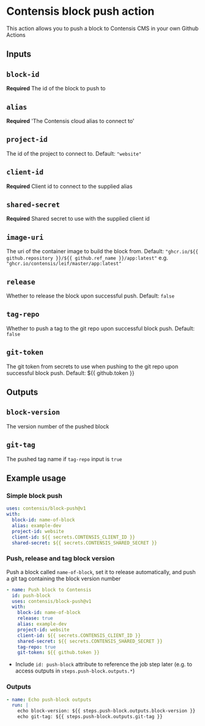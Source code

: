 # Contensis block push action

This action allows you to push a block to Contensis CMS in your own Github Actions

## Inputs

## `block-id`

**Required** The id of the block to push to

## `alias`

**Required** 'The Contensis cloud alias to connect to'

## `project-id`

The id of the project to connect to. Default: `"website"`

## `client-id`

**Required** Client id to connect to the supplied alias

## `shared-secret`

**Required** Shared secret to use with the supplied client id

## `image-uri`

The uri of the container image to build the block from. Default: `"ghcr.io/${{ github.repository }}/${{ github.ref_name }}/app:latest"` e.g. `"ghcr.io/contensis/leif/master/app:latest"`

## `release`

Whether to release the block upon successful push. Default: `false`

## `tag-repo`

Whether to push a tag to the git repo upon successful block push. Default: `false`

## `git-token`

The git token from secrets to use when pushing to the git repo upon successful block push. Default: ${{ github.token }}

## Outputs

## `block-version`

The version number of the pushed block

## `git-tag`

The pushed tag name if `tag-repo` input is `true`

## Example usage

### Simple block push

```yml
uses: contensis/block-push@v1
with:
  block-id: name-of-block
  alias: example-dev
  project-id: website
  client-id: ${{ secrets.CONTENSIS_CLIENT_ID }}
  shared-secret: ${{ secrets.CONTENSIS_SHARED_SECRET }}
```

### Push, release and tag block version

Push a block called `name-of-block`, set it to release automatically, and push a git tag containing the block version number

```yml
- name: Push block to Contensis
  id: push-block
  uses: contensis/block-push@v1
  with:
    block-id: name-of-block
    release: true
    alias: example-dev
    project-id: website
    client-id: ${{ secrets.CONTENSIS_CLIENT_ID }}
    shared-secret: ${{ secrets.CONTENSIS_SHARED_SECRET }}
    tag-repo: true
    git-token: ${{ github.token }}
```

- Include `id: push-block` attribute to reference the job step later (e.g. to access outputs in `steps.push-block.outputs.*`)

### Outputs

```yml
- name: Echo push-block outputs
  run: |
    echo block-version: ${{ steps.push-block.outputs.block-version }}
    echo git-tag: ${{ steps.push-block.outputs.git-tag }}
```
